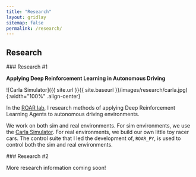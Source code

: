 ```yaml
---
title: "Research"
layout: gridlay
sitemap: false
permalink: /research/
---
```


<style>
img{
  border-radius: 10px;
}
.col-md-3 {
  margin-top:10px;
  margin-bottom:10px;
  padding:0px;
  display:block;
  overflow:hidden;
  text-align:center;
  display: table-cell;
  background: white;
  border-radius: 20px;
  height: auto;
}
iframe {
  margin:0;
  padding:0;
  width: 175px;
  display: inline;
  vertical-align: middle;
}
</style>

## Research

<div class="jumbotron">
### Research #1 

**Applying Deep Reinforcement Learning in Autonomous Driving**

![Carla Simulator]({{ site.url }}{{ site.baseurl }}/images/research/carla.jpg){:width="100%" .align-center}

In the [ROAR lab](https://roar.berkeley.edu/), I research methods of applying Deep Reinforcement Learning Agents to autonomous driving environments.

We work on both sim and real environments. For sim environments, we use the [Carla Simulator](https://carla.org/). For real environments, we build our own little toy racer cars. The control suite that I led the development of, `ROAR_PY`, is used to control both the sim and real environments.
</div>

<div class="jumbotron">
### Research #2

More research information coming soon!

</div>
